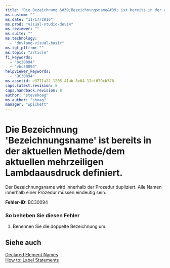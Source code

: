 ```yaml
---
title: "Die Bezeichnung &#39;Bezeichnungsname&#39; ist bereits in der aktuellen Methode/dem aktuellen mehrzeiligen Lambdaausdruck definiert. | Microsoft Docs"
ms.custom: ""
ms.date: "11/17/2016"
ms.prod: "visual-studio-dev14"
ms.reviewer: ""
ms.suite: ""
ms.technology: 
  - "devlang-visual-basic"
ms.tgt_pltfrm: ""
ms.topic: "article"
f1_keywords: 
  - "bc30094"
  - "vbc30094"
helpviewer_keywords: 
  - "BC30094"
ms.assetid: e3771a22-1205-41ab-8e64-12ef679cb376
caps.latest.revision: 8
caps.handback.revision: 8
author: "stevehoag"
ms.author: "shoag"
manager: "wpickett"
---
```

# Die Bezeichnung &#39;Bezeichnungsname&#39; ist bereits in der aktuellen Methode/dem aktuellen mehrzeiligen Lambdaausdruck definiert.
Der Bezeichnungsname wird innerhalb der Prozedur dupliziert. Alle Namen innerhalb einer Prozedur müssen eindeutig sein.  
  
 **Fehler\-ID:** BC30094  
  
### So beheben Sie diesen Fehler  
  
1.  Benennen Sie die doppelte Bezeichnung um.  
  
## Siehe auch  
 [Declared Element Names](../../visual-basic/programming-guide/language-features/declared-elements/declared-element-names.md)   
 [How to: Label Statements](../../visual-basic/programming-guide/program-structure/how-to-label-statements.md)